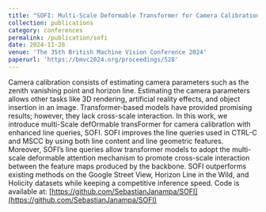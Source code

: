 ```yaml
---
title: "SOFI: Multi-Scale Deformable Transformer for Camera Calibration with Enhanced Line Queries"
collection: publications
category: conferences
permalink: /publication/sofi
date: 2024-11-28
venue: 'The 35th British Machine Vision Conference 2024'
paperurl: 'https://bmvc2024.org/proceedings/528'
---
```


Camera calibration consists of estimating camera parameters such as the zenith vanishing point and horizon line. Estimating the camera parameters allows other tasks like 3D rendering, artificial reality effects, and object insertion in an image. Transformer-based models have provided promising results; however, they lack cross-scale interaction. In this work, we introduce multi-Scale defOrmable transFormer for camera
calibratIon with enhanced line queries, SOFI. SOFI improves the line queries used in CTRL-C and MSCC by using both line content and line geometric features. Moreover, SOFI’s line queries allow transformer models to adopt the multi-scale deformable attention mechanism to promote cross-scale interaction between the feature maps produced by the backbone. SOFI outperforms existing methods on the Google Street View, Horizon Line in the Wild, and Holicity datasets while keeping a competitive inference speed.
Code is available at: [https://github.com/SebastianJanampa/SOFI](https://github.com/SebastianJanampa/SOFI)
